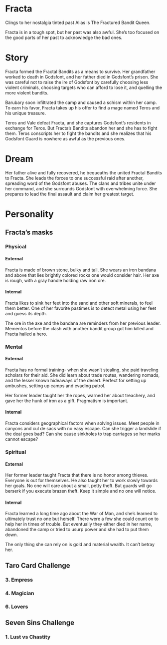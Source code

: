 # Fracta
Clings to her nostalgia tinted past
Alias is The Fractured Bandit Queen.

Fracta is in a tough spot, but her past was also awful. She’s too focused on the good parts of her past to acknowledge the bad ones.
# Story
Fracta formed the Fractal Bandits as a means to survive. Her grandfather worked to death in Godsfont, and her father died in Godsfont’s prison. She was careful not to raise the ire of Godsfont by carefully choosing less violent criminals, choosing targets who can afford to lose it, and quelling the more violent bandits.

Barubary soon infiltrated the camp and caused a schism within her camp. To earn his favor, Fracta takes up his offer to find a mage named Teros and his unique treasure.

Teros and Vale defeat Fracta, and she captures Godsfont’s residents in exchange for Teros. But Fracta’s Bandits abandon her and she has to fight them. Teros conscripts her to fight the bandits and she realizes that his Godsfont Guard is nowhere as awful as the previous ones.
# Dream
Her father alive and fully recovered, he bequeaths the united Fractal Bandits to Fracta. She leads the forces to one successful raid after another, spreading word of the Godsfont abuses. The clans and tribes unite under her command, and she surrounds Godsfont with overwhelming force. She prepares to lead the final assault and claim her greatest target.

# Personality
## Fracta’s masks
### Physical
#### External
Fracta is made of brown stone, bulky and tall. She wears an iron bandana and above that lies brightly colored rocks one would consider hair. Her axe is rough, with a gray handle holding raw iron ore.
#### Internal
Fracta likes to sink her feet into the sand and other soft minerals, to feel them better. One of her favorite pastimes is to detect metal using her feet and guess its depth.

The ore in the axe and the bandana are reminders from her previous leader. Mementos before the clash with another bandit group got him killed and Fracta hailed a hero.
### Mental
#### External
Fracta has no formal training- when she wasn’t stealing, she paid traveling scholars for their aid. She did learn about trade routes, wandering nomads, and the lesser known hideaways of the desert. Perfect for setting up ambushes, setting up camps and evading patrol.

Her former leader taught her the ropes, warned her about treachery, and gave her the hunk of iron as a gift. Pragmatism is important.
#### Internal
Fracta considers geographical factors when solving issues. Meet people in canyons and cul de sacs with no easy escape. Can she trigger a landslide if the deal goes bad? Can she cause sinkholes to trap carriages so her marks cannot escape?
### Spiritual
#### External
Her former leader taught Fracta that there is no honor among thieves. Everyone is out for themselves. He also taught her to work slowly towards her goals. No one will care about a small, petty theft. But guards will go berserk if you execute brazen theft. Keep it simple and no one will notice.
#### Internal
Fracta learned a long time ago about the War of Man, and she’s learned to ultimately trust no one but herself. There were a few she could count on to help her in times of trouble. But eventually they either died in her name, abandoned the camp or tried to usurp power and she had to put them down.

The only thing she can rely on is gold and material wealth. It can’t betray her.
## Taro Card Challenge
### 3. Empress
### 4. Magician
### 6. Lovers
## Seven Sins Challenge
### 1. Lust vs Chastity
